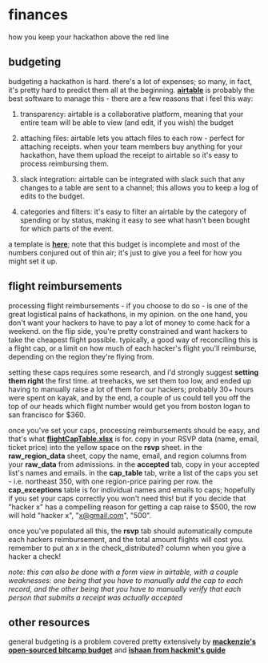 # finances
how you keep your hackathon above the red line

## budgeting

budgeting a hackathon is hard. there's a lot of expenses; so many, in fact, it's pretty hard to predict them all at the beginning. **[airtable](http://airtable.com)** is probably the best software to manage this - there are a few reasons that i feel this way:

1. transparency: airtable is a collaborative platform, meaning that your entire team will be able to view (and edit, if you wish) the budget

2. attaching files: airtable lets you attach files to each row - perfect for attaching receipts. when your team members buy anything for your hackathon, have them upload the receipt to airtable so it's easy to process reimbursing them.

3. slack integration: airtable can be integrated with slack such that any changes to a table are sent to a channel; this allows you to keep a log of edits to the budget.

4. categories and filters: it's easy to filter an airtable by the category of spending or by status, making it easy to see what hasn't been bought for which parts of the event.

a template is **[here](https://airtable.com/shrfuOmq6zgSKyp7R)**; note that this budget is incomplete and most of the numbers conjured out of thin air; it's just to give you a feel for how you might set it up.

## flight reimbursements

processing flight reimbursements - if you choose to do so - is one of the great logistical pains of hackathons, in my opinion. on the one hand, you don't want your hackers to have to pay a lot of money to come hack for a weekend. on the flip side, you're pretty constrained and want hackers to take the cheapest flight possible. typically, a good way of reconciling this is a flight cap, or a limit on how much of each hacker's flight you'll reimburse, depending on the region they're flying from.

setting these caps requires some research, and i'd strongly suggest **setting them right** the first time. at treehacks, we set them too low, and ended up having to manually raise a lot of them for our hackers; probably 30+ hours were spent on kayak, and by the end, a couple of us could tell you off the top of our heads which flight number would get you from boston logan to san francisco for $360.

once you've set your caps, processing reimbursements should be easy, and that's what **[flightCapTable.xlsx](flightCapTable.xlsx)** is for. copy in your RSVP data (name, email, ticket price) into the yellow space on the **rsvp** sheet. in the **raw_region_data** sheet, copy the name, email, and region columns from your **raw_data** from admissions. in the **accepted** tab, copy in your accepted list's names and emails. in the **cap_table** tab, write a list of the caps you set - i.e. northeast 350, with one region-price pairing per row. the **cap_exceptions** table is for individual names and emails to caps; hopefully if you set your caps correctly you won't need this! but if you decide that "hacker x" has a compelling reason for getting a cap raise to $500, the row will hold "hacker x", "x@gmail.com", "500".

once you've populated all this, the **rsvp** tab should automatically compute each hackers reimbursement, and the total amount flights will cost you. remember to put an x in the check_distributed? column when you give a hacker a check!

*note: this can also be done with a form view in airtable, with a couple weaknesses: one being that you have to manually add the cap to each record, and the other being that you have to manually verify that each person that submits a receipt was actually accepted*

## other resources

general budgeting is a problem covered pretty extensively by **[mackenzie's open-sourced bitcamp budget](https://medium.com/bitcampfire-stories/bitcamps-open-source-budget-14a86974b5b2#.eyfgpq327)** and **[ishaan from hackmit's guide](https://medium.com/hackers-and-hacking/the-hackathon-budget-d636b5b2ed6c#.pkpwj9203)**